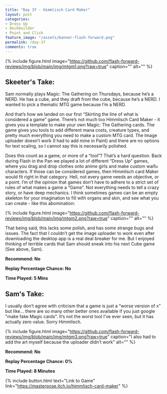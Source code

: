 ```yaml
---
title: "Day 37 - Himmlisch Card Maker"
layout: post
categories:
- Dress Up
- Deckbuilder
- Point and Click
feature_image: "/assets/banner-flash-forward.png"
permalink: /day-37
comments: true
---
```


{% include figure.html image="https://github.com/flash-forward-reviews/img/blob/main/img/mtgm1.png?raw=true" caption="" alt="" %}

## Skeeter's Take:

Sam normally plays Magic: The Gathering on Thursdays, because he’s a NERD. 
He has a cube, and they draft from the cube, because he’s a NERD. 
I wanted to pick a thematic MTG game because I’m a NERD. 

And that’s how we landed on our first “Skirting the line of what is considered a game” game. 
There’s not much too Himmlisch Card Maker - it gives you a template to make your own Magic: The Gathering cards. The game gives you tools to add different mana costs, creature types, and pretty much everything you need to make a custom MTG card. The Image uploader doesn’t work (I had to add mine in Paint) and there are no options for text scaling, so I cannot say this is necessarily polished.

Does this count as a game, or more of a “tool”? That’s a hard question. Back during Flash in the Pan we played a lot of different “Dress Up” games, where you drag and drop clothes onto anime girls and make custom waifu characters. If those can be considered games, then Himmlisch card Maker would fit right in that category. Hell, not every game needs an objective, or a point. I’m of the opinion that games don’t have to adhere to a strict set of rules of what makes a game a “Game”. Not everything needs to tell a crazy story, or have deep mechanics. I think sometimes games can be an empty skeleton for your imagination to fill with organs and skin, and see what you can create - like this abomination:

{% include figure.html image="https://github.com/flash-forward-reviews/img/blob/main/img/mtgm2.png?raw=true" caption="" alt="" %}

That being said, this lacks some polish, and has some strange bugs and issues. The fact that I couldn’t get the image uploader to work even after downloading the desktop app is a real deal breaker for me. But I enjoyed thinking of terrible cards that Sam should sneak into his next Cube game (See above, Sam). 

**Recommend: No**

**Replay Percentage Chance: No**

**Time Played: 5 Mins**

## Sam's Take:

I usually don’t agree with criticism that a game is just a “worse version of x” but like... there are so many other better ones available if you just google "make fake Magic cards". It’s not the worst tool I’ve ever seen, but it has actually zero value. Sorry Himmlisch.

{% include figure.html image="https://github.com/flash-forward-reviews/img/blob/main/img/mtgm3.png?raw=true" caption="I also had to add the art myself because the uploader didn’t work" alt="" %}

**Recommend: No**

**Replay Percentage Chance: 0%**

**Time Played: 8 Minutes**

{% include button.html text="Link to Game" link="https://masterpose.itch.io/himmlisch-card-maker" %}